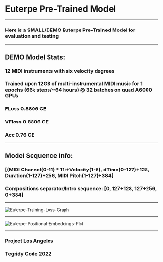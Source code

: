 # Euterpe Pre-Trained Model

***

### Here is a SMALL/DEMO Euterpe Pre-Trained Model for evaluation and testing

***

## DEMO Model Stats:

### 12 MIDI instruments with six velocity degrees
### Trained upon 12GB of multi-instrumental MIDI music for 1 epochs (66k steps/~64 hours) @ 32 batches on quad A6000 GPUs
### FLoss 0.8806 CE
### VFloss 0.8806 CE
### Acc 0.76 CE

***

## Model Sequence Info:

### [(MIDI Channel(0-11) * 11)+Velocity(1-6), dTime(0-127)+128, Duration(1-127)+256, MIDI Pitch(1-127)+384]

### Compositions separator/Intro sequence: [0, 127+128, 127+256, 0+384]

***

![Euterpe-Training-Loss-Graph](https://user-images.githubusercontent.com/56325539/189494622-2d8a6342-aa3d-48e6-9cf6-6af24dcc3c9a.png)


***

![Euterpe-Positional-Embeddings-Plot](https://user-images.githubusercontent.com/56325539/189494625-efe9ae59-84f2-4f9d-a35e-fb0e649e1141.png)

***

### Project Los Angeles
### Tegridy Code 2022
